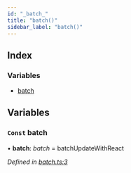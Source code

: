 ```yaml
---
id: "_batch_"
title: "batch()"
sidebar_label: "batch()"
---
```


## Index

### Variables

* [batch](_batch_.md#const-batch)

## Variables

### `Const` batch

• **batch**: *batch* = batchUpdateWithReact

*Defined in [batch.ts:3](https://github.com/unadlib/reactant/blob/d788abc9/packages/reactant/src/batch.ts#L3)*
